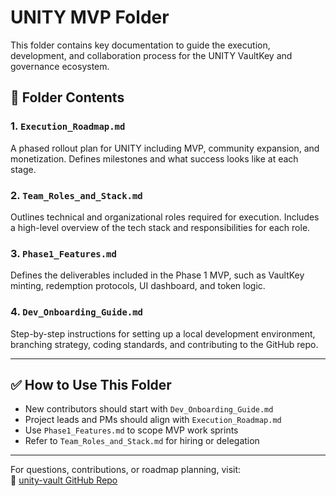 # UNITY MVP Folder

This folder contains key documentation to guide the execution, development, and collaboration process for the UNITY VaultKey and governance ecosystem.

## 📁 Folder Contents

### 1. `Execution_Roadmap.md`
A phased rollout plan for UNITY including MVP, community expansion, and monetization. Defines milestones and what success looks like at each stage.

### 2. `Team_Roles_and_Stack.md`
Outlines technical and organizational roles required for execution. Includes a high-level overview of the tech stack and responsibilities for each role.

### 3. `Phase1_Features.md`
Defines the deliverables included in the Phase 1 MVP, such as VaultKey minting, redemption protocols, UI dashboard, and token logic.

### 4. `Dev_Onboarding_Guide.md`
Step-by-step instructions for setting up a local development environment, branching strategy, coding standards, and contributing to the GitHub repo.

---

## ✅ How to Use This Folder

- New contributors should start with `Dev_Onboarding_Guide.md`
- Project leads and PMs should align with `Execution_Roadmap.md`
- Use `Phase1_Features.md` to scope MVP work sprints
- Refer to `Team_Roles_and_Stack.md` for hiring or delegation

---

For questions, contributions, or roadmap planning, visit:  
📍 [unity-vault GitHub Repo](https://github.com/YOUR-USERNAME/unity-vault)